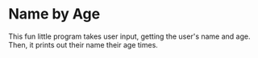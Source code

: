 # Name by Age

This fun little program takes user input, getting the user's name and age. Then, it prints out their name their age times.